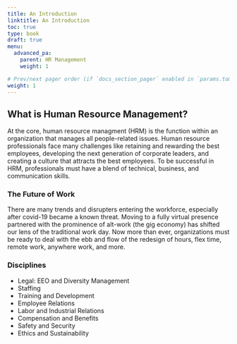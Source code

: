 ```yaml
---
title: An Introduction
linktitle: An Introduction
toc: true
type: book
draft: true
menu:
  advanced_pa:
    parent: HR Management
    weight: 1

# Prev/next pager order (if `docs_section_pager` enabled in `params.toml`)
weight: 1
---
```


## What is Human Resource Management?

At the core, human resource managment (HRM) is the function within an organization that manages all people-related issues. Human resource professionals face many challenges like retaining and rewarding the best employees, developing the next generation of corporate leaders, and creating a culture that attracts the best employees. To be successful in HRM, professionals must have a blend of technical, business, and communication skills.

### The Future of Work

There are many trends and disrupters entering the workforce, especially after covid-19 became a known threat. Moving to a fully virtual presence partnered with the prominence of alt-work (the gig economy) has shifted our lens of the traditional work day. Now more than ever, organizations must be ready to deal with the ebb and flow of the redesign of hours, flex time, remote work, anywhere work, and more.

### Disciplines

- Legal: EEO and Diversity Management
- Staffing
- Training and Development
- Employee Relations
- Labor and Industrial Relations
- Compensation and Benefits
- Safety and Security
- Ethics and Sustainability
